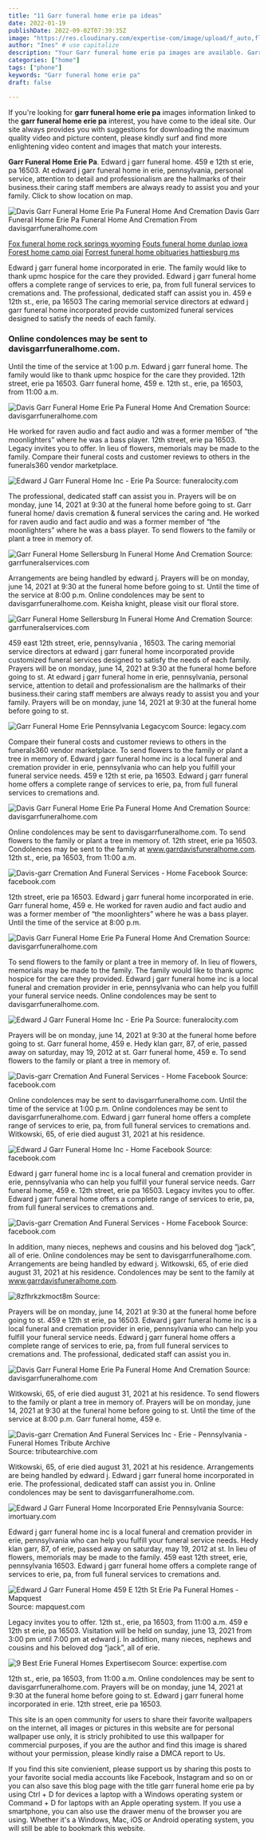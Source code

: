```yaml
---
title: "11 Garr funeral home erie pa ideas"
date: 2022-01-19
publishDate: 2022-09-02T07:39:35Z
image: "https://res.cloudinary.com/expertise-com/image/upload/f_auto,fl_lossy,q_auto:low/remote_media/logos/funeral-homes-erie-kloeckerfuneralhome-com.jpg"
author: "Ines" # use capitalize
description: "Your Garr funeral home erie pa images are available. Garr funeral home erie pa are a topic that is being searched for and liked by netizens today. You can Download the Garr funeral home erie pa files here. Find and Download all free photos."
categories: ["home"]
tags: ["phone"]
keywords: "Garr funeral home erie pa"
draft: false

---
```


If you're looking for **garr funeral home erie pa** images information linked to the **garr funeral home erie pa** interest, you have come to the ideal  site.  Our site always  provides you with  suggestions  for downloading  the maximum  quality video and picture  content, please kindly surf and find more enlightening video content and images  that match your interests.

**Garr Funeral Home Erie Pa**. Edward j garr funeral home. 459 e 12th st erie, pa 16503. At edward j garr funeral home in erie, pennsylvania, personal service, attention to detail and professionalism are the hallmarks of their business.their caring staff members are always ready to assist you and your family. Click to show location on map.

![Davis Garr Funeral Home Erie Pa Funeral Home And Cremation](https://s3.amazonaws.com/CFSV2/siteimages/edw/177494-FuneralHomeExterior.jpeg "Davis Garr Funeral Home Erie Pa Funeral Home And Cremation")
Davis Garr Funeral Home Erie Pa Funeral Home And Cremation From davisgarrfuneralhome.com

[Fox funeral home rock springs wyoming](/fox-funeral-home-rock-springs-wyoming/)
[Fouts funeral home dunlap iowa](/fouts-funeral-home-dunlap-iowa/)
[Forest home camp ojai](/forest-home-camp-ojai/)
[Forrest funeral home obituaries hattiesburg ms](/forrest-funeral-home-obituaries-hattiesburg-ms/)

Edward j garr funeral home incorporated in erie. The family would like to thank upmc hospice for the care they provided. Edward j garr funeral home offers a complete range of services to erie, pa, from full funeral services to cremations and. The professional, dedicated staff can assist you in. 459 e 12th st., erie, pa 16503 The caring memorial service directors at edward j garr funeral home incorporated provide customized funeral services designed to satisfy the needs of each family.

### Online condolences may be sent to davisgarrfuneralhome.com.

Until the time of the service at 1:00 p.m. Edward j garr funeral home. The family would like to thank upmc hospice for the care they provided. 12th street, erie pa 16503. Garr funeral home, 459 e. 12th st., erie, pa 16503, from 11:00 a.m.


![Davis Garr Funeral Home Erie Pa Funeral Home And Cremation](https://s3.amazonaws.com/CFSV2/siteimages/edw/434449-2.jpg "Davis Garr Funeral Home Erie Pa Funeral Home And Cremation")
Source: davisgarrfuneralhome.com

He worked for raven audio and fact audio and was a former member of “the moonlighters” where he was a bass player. 12th street, erie pa 16503. Legacy invites you to offer. In lieu of flowers, memorials may be made to the family. Compare their funeral costs and customer reviews to others in the funerals360 vendor marketplace.

![Edward J Garr Funeral Home Inc - Erie Pa](https://cdn.funeralocity.com/images/670EB521-9444-4288-8DFE-300BB03ED170/91d02aac9b994e3fb35084b326d9cafc_t.jpg "Edward J Garr Funeral Home Inc - Erie Pa")
Source: funeralocity.com

The professional, dedicated staff can assist you in. Prayers will be on monday, june 14, 2021 at 9:30 at the funeral home before going to st. Garr funeral home/ davis cremation &amp; funeral services the caring and. He worked for raven audio and fact audio and was a former member of “the moonlighters” where he was a bass player. To send flowers to the family or plant a tree in memory of.

![Garr Funeral Home Sellersburg In Funeral Home And Cremation](https://s3.amazonaws.com/CFSV2/siteimages/grr/158582-grr-banner3.png "Garr Funeral Home Sellersburg In Funeral Home And Cremation")
Source: garrfuneralservices.com

Arrangements are being handled by edward j. Prayers will be on monday, june 14, 2021 at 9:30 at the funeral home before going to st. Until the time of the service at 8:00 p.m. Online condolences may be sent to davisgarrfuneralhome.com. Keisha knight, please visit our floral store.

![Garr Funeral Home Sellersburg In Funeral Home And Cremation](https://s3.amazonaws.com/CFSV2/siteimages/grr/520993-grr-banner6.png "Garr Funeral Home Sellersburg In Funeral Home And Cremation")
Source: garrfuneralservices.com

459 east 12th street, erie, pennsylvania , 16503. The caring memorial service directors at edward j garr funeral home incorporated provide customized funeral services designed to satisfy the needs of each family. Prayers will be on monday, june 14, 2021 at 9:30 at the funeral home before going to st. At edward j garr funeral home in erie, pennsylvania, personal service, attention to detail and professionalism are the hallmarks of their business.their caring staff members are always ready to assist you and your family. Prayers will be on monday, june 14, 2021 at 9:30 at the funeral home before going to st.

![Garr Funeral Home Erie Pennsylvania Legacycom](https://www.legacy.com/funeral-homes/images/default_candle.jpg?v=0x0000000084a575be&amp;option=3&amp;h=112&amp;w=112&amp;fc=ffffff "Garr Funeral Home Erie Pennsylvania Legacycom")
Source: legacy.com

Compare their funeral costs and customer reviews to others in the funerals360 vendor marketplace. To send flowers to the family or plant a tree in memory of. Edward j garr funeral home inc is a local funeral and cremation provider in erie, pennsylvania who can help you fulfill your funeral service needs. 459 e 12th st erie, pa 16503. Edward j garr funeral home offers a complete range of services to erie, pa, from full funeral services to cremations and.

![Davis Garr Funeral Home Erie Pa Funeral Home And Cremation](https://s3.amazonaws.com/CFSV2/siteimages/edw/458994-4.jpg "Davis Garr Funeral Home Erie Pa Funeral Home And Cremation")
Source: davisgarrfuneralhome.com

Online condolences may be sent to davisgarrfuneralhome.com. To send flowers to the family or plant a tree in memory of. 12th street, erie pa 16503. Condolences may be sent to the family at www.garrdavisfuneralhome.com. 12th st., erie, pa 16503, from 11:00 a.m.

![Davis-garr Cremation And Funeral Services - Home Facebook](https://lookaside.fbsbx.com/lookaside/crawler/media/?media_id=944326663133107&amp;get_thumbnail=1 "Davis-garr Cremation And Funeral Services - Home Facebook")
Source: facebook.com

12th street, erie pa 16503. Edward j garr funeral home incorporated in erie. Garr funeral home, 459 e. He worked for raven audio and fact audio and was a former member of “the moonlighters” where he was a bass player. Until the time of the service at 8:00 p.m.

![Davis Garr Funeral Home Erie Pa Funeral Home And Cremation](https://s3.amazonaws.com/CFSV2/siteimages/edw/177494-FuneralHomeExterior.jpeg "Davis Garr Funeral Home Erie Pa Funeral Home And Cremation")
Source: davisgarrfuneralhome.com

To send flowers to the family or plant a tree in memory of. In lieu of flowers, memorials may be made to the family. The family would like to thank upmc hospice for the care they provided. Edward j garr funeral home inc is a local funeral and cremation provider in erie, pennsylvania who can help you fulfill your funeral service needs. Online condolences may be sent to davisgarrfuneralhome.com.

![Edward J Garr Funeral Home Inc - Erie Pa](https://cdn.funeralocity.com/images/C9284F6A-9218-4775-A8A6-E0A1FC22B413/a023771b4dec4b3fb6abd2a9bf420b80_t.jpg "Edward J Garr Funeral Home Inc - Erie Pa")
Source: funeralocity.com

Prayers will be on monday, june 14, 2021 at 9:30 at the funeral home before going to st. Garr funeral home, 459 e. Hedy klan garr, 87, of erie, passed away on saturday, may 19, 2012 at st. Garr funeral home, 459 e. To send flowers to the family or plant a tree in memory of.

![Davis-garr Cremation And Funeral Services - Home Facebook](https://lookaside.fbsbx.com/lookaside/crawler/media/?media_id=100130284712299 "Davis-garr Cremation And Funeral Services - Home Facebook")
Source: facebook.com

Online condolences may be sent to davisgarrfuneralhome.com. Until the time of the service at 1:00 p.m. Online condolences may be sent to davisgarrfuneralhome.com. Edward j garr funeral home offers a complete range of services to erie, pa, from full funeral services to cremations and. Witkowski, 65, of erie died august 31, 2021 at his residence.

![Edward J Garr Funeral Home Inc - Home Facebook](https://lookaside.fbsbx.com/lookaside/crawler/media/?media_id=100139921378002 "Edward J Garr Funeral Home Inc - Home Facebook")
Source: facebook.com

Edward j garr funeral home inc is a local funeral and cremation provider in erie, pennsylvania who can help you fulfill your funeral service needs. Garr funeral home, 459 e. 12th street, erie pa 16503. Legacy invites you to offer. Edward j garr funeral home offers a complete range of services to erie, pa, from full funeral services to cremations and.

![Davis-garr Cremation And Funeral Services - Home Facebook](https://lookaside.fbsbx.com/lookaside/crawler/media/?media_id=339973657900907&amp;get_thumbnail=1 "Davis-garr Cremation And Funeral Services - Home Facebook")
Source: facebook.com

In addition, many nieces, nephews and cousins and his beloved dog “jack”, all of erie. Online condolences may be sent to davisgarrfuneralhome.com. Arrangements are being handled by edward j. Witkowski, 65, of erie died august 31, 2021 at his residence. Condolences may be sent to the family at www.garrdavisfuneralhome.com.

![8zfhrkzkmoct8m](https://tributecenteronline.s3-accelerate.amazonaws.com/Obituaries/23225343/Thumbnail.jpg "8zfhrkzkmoct8m")
Source: 

Prayers will be on monday, june 14, 2021 at 9:30 at the funeral home before going to st. 459 e 12th st erie, pa 16503. Edward j garr funeral home inc is a local funeral and cremation provider in erie, pennsylvania who can help you fulfill your funeral service needs. Edward j garr funeral home offers a complete range of services to erie, pa, from full funeral services to cremations and. The professional, dedicated staff can assist you in.

![Davis Garr Funeral Home Erie Pa Funeral Home And Cremation](https://s3.amazonaws.com/CFSV2/siteimages/edw/444836-logo.png "Davis Garr Funeral Home Erie Pa Funeral Home And Cremation")
Source: davisgarrfuneralhome.com

Witkowski, 65, of erie died august 31, 2021 at his residence. To send flowers to the family or plant a tree in memory of. Prayers will be on monday, june 14, 2021 at 9:30 at the funeral home before going to st. Until the time of the service at 8:00 p.m. Garr funeral home, 459 e.

![Davis-garr Cremation And Funeral Services Inc - Erie - Pennsylvania - Funeral Homes Tribute Archive](https://tributecenteronline.s3-accelerate.amazonaws.com/Obituaries/22988345/Thumbnail.jpg "Davis-garr Cremation And Funeral Services Inc - Erie - Pennsylvania - Funeral Homes Tribute Archive")
Source: tributearchive.com

Witkowski, 65, of erie died august 31, 2021 at his residence. Arrangements are being handled by edward j. Edward j garr funeral home incorporated in erie. The professional, dedicated staff can assist you in. Online condolences may be sent to davisgarrfuneralhome.com.

![Edward J Garr Funeral Home Incorporated Erie Pennsylvania](https://www.imortuary.com/images/ph-images/21.jpg "Edward J Garr Funeral Home Incorporated Erie Pennsylvania")
Source: imortuary.com

Edward j garr funeral home inc is a local funeral and cremation provider in erie, pennsylvania who can help you fulfill your funeral service needs. Hedy klan garr, 87, of erie, passed away on saturday, may 19, 2012 at st. In lieu of flowers, memorials may be made to the family. 459 east 12th street, erie, pennsylvania 16503. Edward j garr funeral home offers a complete range of services to erie, pa, from full funeral services to cremations and.

![Edward J Garr Funeral Home 459 E 12th St Erie Pa Funeral Homes - Mapquest](https://s3-media0.fl.yelpcdn.com/bphoto/cEjR0zB4bh-7RLl7yS6Obw/l.jpg "Edward J Garr Funeral Home 459 E 12th St Erie Pa Funeral Homes - Mapquest")
Source: mapquest.com

Legacy invites you to offer. 12th st., erie, pa 16503, from 11:00 a.m. 459 e 12th st erie, pa 16503. Visitation will be held on sunday, june 13, 2021 from 3:00 pm until 7:00 pm at edward j. In addition, many nieces, nephews and cousins and his beloved dog “jack”, all of erie.

![9 Best Erie Funeral Homes Expertisecom](https://res.cloudinary.com/expertise-com/image/upload/f_auto,fl_lossy,q_auto:low/remote_media/logos/funeral-homes-erie-kloeckerfuneralhome-com.jpg "9 Best Erie Funeral Homes Expertisecom")
Source: expertise.com

12th st., erie, pa 16503, from 11:00 a.m. Online condolences may be sent to davisgarrfuneralhome.com. Prayers will be on monday, june 14, 2021 at 9:30 at the funeral home before going to st. Edward j garr funeral home incorporated in erie. 12th street, erie pa 16503.

This site is an open community for users to share their favorite wallpapers on the internet, all images or pictures in this website are for personal wallpaper use only, it is stricly prohibited to use this wallpaper for commercial purposes, if you are the author and find this image is shared without your permission, please kindly raise a DMCA report to Us.

If you find this site convienient, please support us by sharing this posts to your favorite social media accounts like Facebook, Instagram and so on or you can also save this blog page with the title garr funeral home erie pa by using Ctrl + D for devices a laptop with a Windows operating system or Command + D for laptops with an Apple operating system. If you use a smartphone, you can also use the drawer menu of the browser you are using. Whether it's a Windows, Mac, iOS or Android operating system, you will still be able to bookmark this website.
